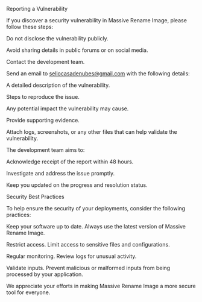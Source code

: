 Reporting a Vulnerability

If you discover a security vulnerability in Massive Rename Image, please follow these steps:

Do not disclose the vulnerability publicly.

Avoid sharing details in public forums or on social media.

Contact the development team.

Send an email to sellocasadenubes@gmail.com with the following details:

A detailed description of the vulnerability.

Steps to reproduce the issue.

Any potential impact the vulnerability may cause.

Provide supporting evidence.

Attach logs, screenshots, or any other files that can help validate the vulnerability.

The development team aims to:

Acknowledge receipt of the report within 48 hours.

Investigate and address the issue promptly.

Keep you updated on the progress and resolution status.

Security Best Practices

To help ensure the security of your deployments, consider the following practices:

Keep your software up to date. Always use the latest version of Massive Rename Image.

Restrict access. Limit access to sensitive files and configurations.

Regular monitoring. Review logs for unusual activity.

Validate inputs. Prevent malicious or malformed inputs from being processed by your application.

We appreciate your efforts in making Massive Rename Image a more secure tool for everyone.

